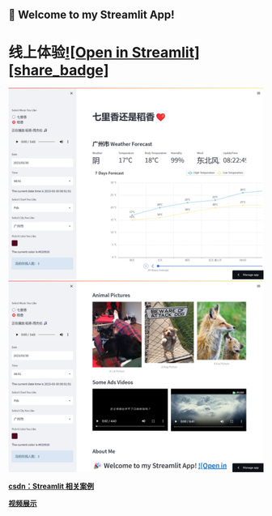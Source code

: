 ## 🎉 Welcome to my Streamlit App!    
# 线上体验[![Open in Streamlit][share_badge]][share_link]

[share_link]: https://yjy249-mystreamlit-my-streamlit-app-mastermy-streamlit-ikdn18.streamlit.app/

![image](https://github.com/yjy249/mystreamlit/blob/main/my_streamlit_app-master/1.png)
![image](https://github.com/yjy249/mystreamlit/blob/main/my_streamlit_app-master/2.png)

**[csdn：Streamlit 相关案例](https://blog.csdn.net/weixin_41258131/article/details/129802686)**

**[视频展示](https://live.csdn.net/v/279345)**
